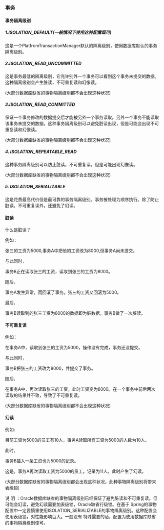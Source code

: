 ### 事务

#### 事务隔离级别

##### 1.**ISOLATION_DEFAULT(一般情况下使用这种配置既可)**

这是一个PlatfromTransactionManager默认的隔离级别，使用数据库默认的事务隔离级别。

##### 2.**ISOLATION_READ_UNCOMMITTED**

这是事务最低的隔离级别，它充许别外一个事务可以看到这个事务未提交的数据。这种隔离级别会产生脏读，不可重复读和幻像读。

(大部分数据库缺省的事物隔离级别都不会出现这种状况)

##### 3.**ISOLATION_READ_COMMITTED** 

保证一个事务修改的数据提交后才能被另外一个事务读取。另外一个事务不能读取该事务未提交的数据。这种事务隔离级别可以避免脏读出现，但是可能会出现不可重复读和幻像读。

(大部分数据库缺省的事物隔离级别都不会出现这种状况)

##### **4. ISOLATION_REPEATABLE_READ** 

这种事务隔离级别可以防止脏读，不可重复读。但是可能出现幻像读。

(大部分数据库缺省的事物隔离级别都不会出现这种状况)

##### **5. ISOLATION_SERIALIZABLE**

这是花费最高代价但是最可靠的事务隔离级别。事务被处理为顺序执行。除了防止脏读，不可重复读外，还避免了幻读。

#### 脏读

什么是脏读？

例如：

张三的工资为5000,事务A中把他的工资改为8000,但事务A尚未提交。

与此同时，

事务B正在读取张三的工资，读取到张三的工资为8000。

随后，

事务A发生异常，而回滚了事务。张三的工资又回滚为5000。

最后，

事务B读取到的张三工资为8000的数据即为脏数据，事务B做了一次脏读。

#### 不可重复读

例如：

在事务A中，读取到张三的工资为5000，操作没有完成，事务还没提交。

与此同时，

事务B把张三的工资改为8000，并提交了事务。

随后，

在事务A中，再次读取张三的工资，此时工资变为8000。在一个事务中前后两次读取的结果并不致，导致了不可重复读。

(大部分数据库缺省的事物隔离级别都不会出现这种状况)

#### 幻读

例如:

目前工资为5000的员工有10人，事务A读取所有工资为5000的人数为10人。

此时，

事务B插入一条工资也为5000的记录。

这是，事务A再次读取工资为5000的员工，记录为11人。此时产生了幻读。

(大部分数据库缺省的事物隔离级别都会出现这种状况，此种事物隔离级别将带来表级锁)

说 明 ：Oracle数据库缺省的事物隔离级别已经保证了避免脏读和不可重复读。但可能会幻读，避免幻读需要加表级锁，Oracle缺省行级锁。在基于 Spring的事物配置中一定要慎重使用ISOLATION_SERIALIZABLE的事物隔离级别。这种配置会使用表级锁，对性能影响巨大。一般没有 特殊需要的话，配置为使用数据库缺省的事物隔离级别便可。

